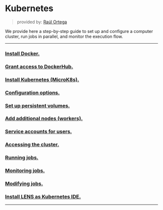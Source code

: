 # Kubernetes
> provided by: [Raúl Ortega](https://gitlab.com/raul.ortega)

We provide here a step-by-step guide to set up and configure a computer cluster, run jobs in parallel, and monitor the execution flow.

---

### [Install Docker.](/installation_docker.md)
### [Grant access to DockerHub.](/grant_access_dockerhub.md)
### [Install Kubernetes (MicroK8s).](/installation_kubernetes.md)
### [Configuration options.](/configuration_kubernetes.md)
### [Set up persistent volumes.](/persistent_volumes.md)
### [Add additional nodes (workers).](/add_workers.md)
### [Service accounts for users.](/service_accounts.md)
### [Accessing the cluster.](/access_users.md)
### [Running jobs.](/running_jobs.md)
### [Monitoring jobs.](/monitoring.md)
### [Modifying jobs.](/modifying_jobs.md)
### [Install LENS as Kubernetes IDE.](/installation_lens.md)

---
